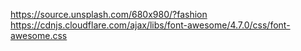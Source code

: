 https://source.unsplash.com/680x980/?fashion
https://cdnjs.cloudflare.com/ajax/libs/font-awesome/4.7.0/css/font-awesome.css
